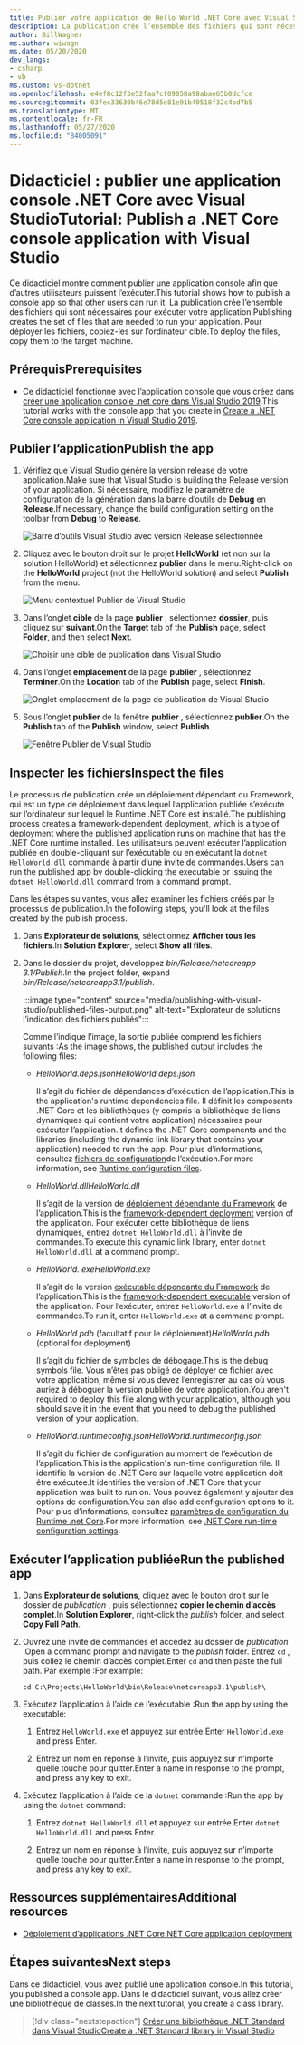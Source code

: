```yaml
---
title: Publier votre application de Hello World .NET Core avec Visual Studio
description: La publication crée l’ensemble des fichiers qui sont nécessaires pour exécuter votre application .NET Core.
author: BillWagner
ms.author: wiwagn
ms.date: 05/20/2020
dev_langs:
- csharp
- vb
ms.custom: vs-dotnet
ms.openlocfilehash: e4ef8c12f3e52faa7cf09058a98abae65b0dcfce
ms.sourcegitcommit: 03fec33630b46e78d5e81e91b40518f32c4bd7b5
ms.translationtype: MT
ms.contentlocale: fr-FR
ms.lasthandoff: 05/27/2020
ms.locfileid: "84005091"
---
```

# <a name="tutorial-publish-a-net-core-console-application-with-visual-studio"></a><span data-ttu-id="eec4e-103">Didacticiel : publier une application console .NET Core avec Visual Studio</span><span class="sxs-lookup"><span data-stu-id="eec4e-103">Tutorial: Publish a .NET Core console application with Visual Studio</span></span>

<span data-ttu-id="eec4e-104">Ce didacticiel montre comment publier une application console afin que d’autres utilisateurs puissent l’exécuter.</span><span class="sxs-lookup"><span data-stu-id="eec4e-104">This tutorial shows how to publish a console app so that other users can run it.</span></span> <span data-ttu-id="eec4e-105">La publication crée l’ensemble des fichiers qui sont nécessaires pour exécuter votre application.</span><span class="sxs-lookup"><span data-stu-id="eec4e-105">Publishing creates the set of files that are needed to run your application.</span></span> <span data-ttu-id="eec4e-106">Pour déployer les fichiers, copiez-les sur l’ordinateur cible.</span><span class="sxs-lookup"><span data-stu-id="eec4e-106">To deploy the files, copy them to the target machine.</span></span>

## <a name="prerequisites"></a><span data-ttu-id="eec4e-107">Prérequis</span><span class="sxs-lookup"><span data-stu-id="eec4e-107">Prerequisites</span></span>

- <span data-ttu-id="eec4e-108">Ce didacticiel fonctionne avec l’application console que vous créez dans [créer une application console .net core dans Visual Studio 2019](with-visual-studio.md).</span><span class="sxs-lookup"><span data-stu-id="eec4e-108">This tutorial works with the console app that you create in [Create a .NET Core console application in Visual Studio 2019](with-visual-studio.md).</span></span>

## <a name="publish-the-app"></a><span data-ttu-id="eec4e-109">Publier l’application</span><span class="sxs-lookup"><span data-stu-id="eec4e-109">Publish the app</span></span>

1. <span data-ttu-id="eec4e-110">Vérifiez que Visual Studio génère la version release de votre application.</span><span class="sxs-lookup"><span data-stu-id="eec4e-110">Make sure that Visual Studio is building the Release version of your application.</span></span> <span data-ttu-id="eec4e-111">Si nécessaire, modifiez le paramètre de configuration de la génération dans la barre d’outils de **Debug** en **Release**.</span><span class="sxs-lookup"><span data-stu-id="eec4e-111">If necessary, change the build configuration setting on the toolbar from **Debug** to **Release**.</span></span>

   ![Barre d’outils Visual Studio avec version Release sélectionnée](media/publishing-with-visual-studio/visual-studio-toolbar-release.png)

1. <span data-ttu-id="eec4e-113">Cliquez avec le bouton droit sur le projet **HelloWorld** (et non sur la solution HelloWorld) et sélectionnez **publier** dans le menu.</span><span class="sxs-lookup"><span data-stu-id="eec4e-113">Right-click on the **HelloWorld** project (not the HelloWorld solution) and select **Publish** from the menu.</span></span>

   ![Menu contextuel Publier de Visual Studio](media/publishing-with-visual-studio/publish-context-menu.png)

1. <span data-ttu-id="eec4e-115">Dans l’onglet **cible** de la page **publier** , sélectionnez **dossier**, puis cliquez sur **suivant**.</span><span class="sxs-lookup"><span data-stu-id="eec4e-115">On the **Target** tab of the **Publish** page, select **Folder**, and then select **Next**.</span></span>

   ![Choisir une cible de publication dans Visual Studio](media/publishing-with-visual-studio/pick-publish-target.png)

1. <span data-ttu-id="eec4e-117">Dans l’onglet **emplacement** de la page **publier** , sélectionnez **Terminer**.</span><span class="sxs-lookup"><span data-stu-id="eec4e-117">On the **Location** tab of the **Publish** page, select **Finish**.</span></span>

   ![Onglet emplacement de la page de publication de Visual Studio](media/publishing-with-visual-studio/publish-page-loc-tab.png)

1. <span data-ttu-id="eec4e-119">Sous l’onglet **publier** de la fenêtre **publier** , sélectionnez **publier**.</span><span class="sxs-lookup"><span data-stu-id="eec4e-119">On the **Publish** tab of the **Publish** window, select **Publish**.</span></span>

   ![Fenêtre Publier de Visual Studio](media/publishing-with-visual-studio/publish-page.png)

## <a name="inspect-the-files"></a><span data-ttu-id="eec4e-121">Inspecter les fichiers</span><span class="sxs-lookup"><span data-stu-id="eec4e-121">Inspect the files</span></span>

<span data-ttu-id="eec4e-122">Le processus de publication crée un déploiement dépendant du Framework, qui est un type de déploiement dans lequel l’application publiée s’exécute sur l’ordinateur sur lequel le Runtime .NET Core est installé.</span><span class="sxs-lookup"><span data-stu-id="eec4e-122">The publishing process creates a framework-dependent deployment, which is a type of deployment where the published application runs on machine that has the .NET Core runtime installed.</span></span> <span data-ttu-id="eec4e-123">Les utilisateurs peuvent exécuter l’application publiée en double-cliquant sur l’exécutable ou en exécutant la `dotnet HelloWorld.dll` commande à partir d’une invite de commandes.</span><span class="sxs-lookup"><span data-stu-id="eec4e-123">Users can run the published app by double-clicking the executable or issuing the `dotnet HelloWorld.dll` command from a command prompt.</span></span>

<span data-ttu-id="eec4e-124">Dans les étapes suivantes, vous allez examiner les fichiers créés par le processus de publication.</span><span class="sxs-lookup"><span data-stu-id="eec4e-124">In the following steps, you'll look at the files created by the publish process.</span></span>

1. <span data-ttu-id="eec4e-125">Dans **Explorateur de solutions**, sélectionnez **Afficher tous les fichiers**.</span><span class="sxs-lookup"><span data-stu-id="eec4e-125">In **Solution Explorer**, select **Show all files**.</span></span>

1. <span data-ttu-id="eec4e-126">Dans le dossier du projet, développez *bin/Release/netcoreapp 3.1/Publish*.</span><span class="sxs-lookup"><span data-stu-id="eec4e-126">In the project folder, expand *bin/Release/netcoreapp3.1/publish*.</span></span>

   :::image type="content" source="media/publishing-with-visual-studio/published-files-output.png" alt-text="Explorateur de solutions l’indication des fichiers publiés":::

   <span data-ttu-id="eec4e-128">Comme l’indique l’image, la sortie publiée comprend les fichiers suivants :</span><span class="sxs-lookup"><span data-stu-id="eec4e-128">As the image shows, the published output includes the following files:</span></span>

      * <span data-ttu-id="eec4e-129">*HelloWorld.deps.json*</span><span class="sxs-lookup"><span data-stu-id="eec4e-129">*HelloWorld.deps.json*</span></span>

         <span data-ttu-id="eec4e-130">Il s’agit du fichier de dépendances d’exécution de l’application.</span><span class="sxs-lookup"><span data-stu-id="eec4e-130">This is the application's runtime dependencies file.</span></span> <span data-ttu-id="eec4e-131">Il définit les composants .NET Core et les bibliothèques (y compris la bibliothèque de liens dynamiques qui contient votre application) nécessaires pour exécuter l’application.</span><span class="sxs-lookup"><span data-stu-id="eec4e-131">It defines the .NET Core components and the libraries (including the dynamic link library that contains your application) needed to run the app.</span></span> <span data-ttu-id="eec4e-132">Pour plus d’informations, consultez [fichiers de configuration](https://github.com/dotnet/cli/blob/85ca206d84633d658d7363894c4ea9d59e515c1a/Documentation/specs/runtime-configuration-file.md)de l’exécution.</span><span class="sxs-lookup"><span data-stu-id="eec4e-132">For more information, see [Runtime configuration files](https://github.com/dotnet/cli/blob/85ca206d84633d658d7363894c4ea9d59e515c1a/Documentation/specs/runtime-configuration-file.md).</span></span>

      * <span data-ttu-id="eec4e-133">*HelloWorld.dll*</span><span class="sxs-lookup"><span data-stu-id="eec4e-133">*HelloWorld.dll*</span></span>

         <span data-ttu-id="eec4e-134">Il s’agit de la version de [déploiement dépendante du Framework](../deploying/deploy-with-cli.md#framework-dependent-deployment) de l’application.</span><span class="sxs-lookup"><span data-stu-id="eec4e-134">This is the [framework-dependent deployment](../deploying/deploy-with-cli.md#framework-dependent-deployment) version of the application.</span></span> <span data-ttu-id="eec4e-135">Pour exécuter cette bibliothèque de liens dynamiques, entrez `dotnet HelloWorld.dll` à l’invite de commandes.</span><span class="sxs-lookup"><span data-stu-id="eec4e-135">To execute this dynamic link library, enter `dotnet HelloWorld.dll` at a command prompt.</span></span>

      * <span data-ttu-id="eec4e-136">*HelloWorld. exe*</span><span class="sxs-lookup"><span data-stu-id="eec4e-136">*HelloWorld.exe*</span></span>

         <span data-ttu-id="eec4e-137">Il s’agit de la version [exécutable dépendante du Framework](../deploying/deploy-with-cli.md#framework-dependent-executable) de l’application.</span><span class="sxs-lookup"><span data-stu-id="eec4e-137">This is the [framework-dependent executable](../deploying/deploy-with-cli.md#framework-dependent-executable) version of the application.</span></span> <span data-ttu-id="eec4e-138">Pour l’exécuter, entrez `HelloWorld.exe` à l’invite de commandes.</span><span class="sxs-lookup"><span data-stu-id="eec4e-138">To run it, enter `HelloWorld.exe` at a command prompt.</span></span>

      * <span data-ttu-id="eec4e-139">*HelloWorld.pdb* (facultatif pour le déploiement)</span><span class="sxs-lookup"><span data-stu-id="eec4e-139">*HelloWorld.pdb* (optional for deployment)</span></span>

         <span data-ttu-id="eec4e-140">Il s’agit du fichier de symboles de débogage.</span><span class="sxs-lookup"><span data-stu-id="eec4e-140">This is the debug symbols file.</span></span> <span data-ttu-id="eec4e-141">Vous n’êtes pas obligé de déployer ce fichier avec votre application, même si vous devez l’enregistrer au cas où vous auriez à déboguer la version publiée de votre application.</span><span class="sxs-lookup"><span data-stu-id="eec4e-141">You aren't required to deploy this file along with your application, although you should save it in the event that you need to debug the published version of your application.</span></span>

      * <span data-ttu-id="eec4e-142">*HelloWorld.runtimeconfig.json*</span><span class="sxs-lookup"><span data-stu-id="eec4e-142">*HelloWorld.runtimeconfig.json*</span></span>

         <span data-ttu-id="eec4e-143">Il s’agit du fichier de configuration au moment de l’exécution de l’application.</span><span class="sxs-lookup"><span data-stu-id="eec4e-143">This is the application's run-time configuration file.</span></span> <span data-ttu-id="eec4e-144">Il identifie la version de .NET Core sur laquelle votre application doit être exécutée.</span><span class="sxs-lookup"><span data-stu-id="eec4e-144">It identifies the version of .NET Core that your application was built to run on.</span></span> <span data-ttu-id="eec4e-145">Vous pouvez également y ajouter des options de configuration.</span><span class="sxs-lookup"><span data-stu-id="eec4e-145">You can also add configuration options to it.</span></span> <span data-ttu-id="eec4e-146">Pour plus d’informations, consultez [paramètres de configuration du Runtime .net Core](../run-time-config/index.md#runtimeconfigjson).</span><span class="sxs-lookup"><span data-stu-id="eec4e-146">For more information, see [.NET Core run-time configuration settings](../run-time-config/index.md#runtimeconfigjson).</span></span>

## <a name="run-the-published-app"></a><span data-ttu-id="eec4e-147">Exécuter l’application publiée</span><span class="sxs-lookup"><span data-stu-id="eec4e-147">Run the published app</span></span>

1. <span data-ttu-id="eec4e-148">Dans **Explorateur de solutions**, cliquez avec le bouton droit sur le dossier de *publication* , puis sélectionnez **copier le chemin d’accès complet**.</span><span class="sxs-lookup"><span data-stu-id="eec4e-148">In **Solution Explorer**, right-click the *publish* folder, and select **Copy Full Path**.</span></span>

1. <span data-ttu-id="eec4e-149">Ouvrez une invite de commandes et accédez au dossier de *publication* .</span><span class="sxs-lookup"><span data-stu-id="eec4e-149">Open a command prompt and navigate to the *publish* folder.</span></span> <span data-ttu-id="eec4e-150">Entrez `cd` , puis collez le chemin d’accès complet.</span><span class="sxs-lookup"><span data-stu-id="eec4e-150">Enter `cd` and then paste the full path.</span></span> <span data-ttu-id="eec4e-151">Par exemple :</span><span class="sxs-lookup"><span data-stu-id="eec4e-151">For example:</span></span>

   ```
   cd C:\Projects\HelloWorld\bin\Release\netcoreapp3.1\publish\
   ```

1. <span data-ttu-id="eec4e-152">Exécutez l’application à l’aide de l’exécutable :</span><span class="sxs-lookup"><span data-stu-id="eec4e-152">Run the app by using the executable:</span></span>

   1. <span data-ttu-id="eec4e-153">Entrez `HelloWorld.exe` et appuyez sur entrée.</span><span class="sxs-lookup"><span data-stu-id="eec4e-153">Enter `HelloWorld.exe` and press Enter.</span></span>

   1. <span data-ttu-id="eec4e-154">Entrez un nom en réponse à l’invite, puis appuyez sur n’importe quelle touche pour quitter.</span><span class="sxs-lookup"><span data-stu-id="eec4e-154">Enter a name in response to the prompt, and press any key to exit.</span></span>

1. <span data-ttu-id="eec4e-155">Exécutez l’application à l’aide de la `dotnet` commande :</span><span class="sxs-lookup"><span data-stu-id="eec4e-155">Run the app by using the `dotnet` command:</span></span>

   1. <span data-ttu-id="eec4e-156">Entrez `dotnet HelloWorld.dll` et appuyez sur entrée.</span><span class="sxs-lookup"><span data-stu-id="eec4e-156">Enter `dotnet HelloWorld.dll` and press Enter.</span></span>

   1. <span data-ttu-id="eec4e-157">Entrez un nom en réponse à l’invite, puis appuyez sur n’importe quelle touche pour quitter.</span><span class="sxs-lookup"><span data-stu-id="eec4e-157">Enter a name in response to the prompt, and press any key to exit.</span></span>

## <a name="additional-resources"></a><span data-ttu-id="eec4e-158">Ressources supplémentaires</span><span class="sxs-lookup"><span data-stu-id="eec4e-158">Additional resources</span></span>

- [<span data-ttu-id="eec4e-159">Déploiement d’applications .NET Core</span><span class="sxs-lookup"><span data-stu-id="eec4e-159">.NET Core application deployment</span></span>](../deploying/index.md)

## <a name="next-steps"></a><span data-ttu-id="eec4e-160">Étapes suivantes</span><span class="sxs-lookup"><span data-stu-id="eec4e-160">Next steps</span></span>

<span data-ttu-id="eec4e-161">Dans ce didacticiel, vous avez publié une application console.</span><span class="sxs-lookup"><span data-stu-id="eec4e-161">In this tutorial, you published a console app.</span></span> <span data-ttu-id="eec4e-162">Dans le didacticiel suivant, vous allez créer une bibliothèque de classes.</span><span class="sxs-lookup"><span data-stu-id="eec4e-162">In the next tutorial, you create a class library.</span></span>

> [!div class="nextstepaction"]
> [<span data-ttu-id="eec4e-163">Créer une bibliothèque .NET Standard dans Visual Studio</span><span class="sxs-lookup"><span data-stu-id="eec4e-163">Create a .NET Standard library in Visual Studio</span></span>](library-with-visual-studio.md)
